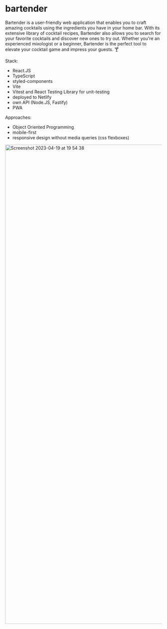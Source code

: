 # bartender
Bartender is a user-friendly web application that enables you to craft amazing cocktails using the ingredients you have in your home bar. With its extensive library of cocktail recipes, Bartender also allows you to search for your favorite cocktails and discover new ones to try out. Whether you're an experienced mixologist or a beginner, Bartender is the perfect tool to elevate your cocktail game and impress your guests. 🍸

Stack:
- React.JS
- TypeScript
- styled-components
- Vite
- Vitest and React Testing Library for unit-testing
- deployed to Netlify
- own API (Node.JS, Fastify)
- PWA

Approaches:
- Object Oriented Programming
- mobile-first
- responsive design without media queries (css flexboxes)


<img width="1536" alt="Screenshot 2023-04-19 at 19 54 38" src="https://user-images.githubusercontent.com/57731309/233246302-69187f52-e6bc-4fc7-8b88-1541712bfc34.png">
